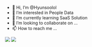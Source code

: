 - 👋 Hi, I’m @Hyunsoolol
- 👀 I’m interested in People Data
- 🌱 I’m currently learning SaaS Solution
- 💞️ I’m looking to collaborate on ...
- 📫 How to reach me ...

<img src="https://img.shields.io/badge/Python-3766AB?style=flat-square&logo=Python&logoColor=white"/></a>
<img src="https://img.shields.io/badge/Python-276DC3?style=flat-square&logo=Python&logoColor=blue"/></a>

<!---
Hyunsoolol/Hyunsoolol is a ✨ special ✨ repository because its `README.md` (this file) appears on your GitHub profile.
You can click the Preview link to take a look at your changes.
--->
